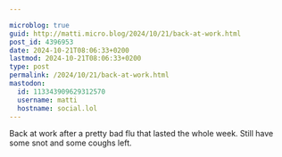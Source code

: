 ```yaml
---

microblog: true
guid: http://matti.micro.blog/2024/10/21/back-at-work.html
post_id: 4396953
date: 2024-10-21T08:06:33+0200
lastmod: 2024-10-21T08:06:33+0200
type: post
permalink: /2024/10/21/back-at-work.html
mastodon:
  id: 113343909629312570
  username: matti
  hostname: social.lol
---
```

Back at work after a pretty bad flu that lasted the whole week. Still have some snot and some coughs left.
